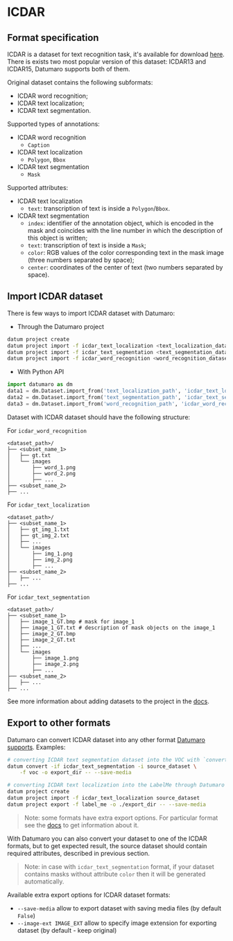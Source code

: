 # ICDAR

## Format specification
ICDAR is a dataset for text recognition task, it's available
for download [here](https://rrc.cvc.uab.es/). There is exists
two most popular version of this dataset: ICDAR13 and ICDAR15,
Datumaro supports both of them.

Original dataset contains the following subformats:
- ICDAR word recognition;
- ICDAR text localization;
- ICDAR text segmentation.

Supported types of annotations:
- ICDAR word recognition
  - `Caption`
- ICDAR text localization
  - `Polygon`, `Bbox`
- ICDAR text segmentation
  - `Mask`

Supported attributes:
- ICDAR text localization
  - `text`: transcription of text is inside a `Polygon`/`Bbox`.
- ICDAR text segmentation
  - `index`: identifier of the annotation object, which is encoded in the mask
    and coincides with the line number in which the description
    of this object is written;
  - `text`: transcription of text is inside a `Mask`;
  - `color`: RGB values of the color corresponding text in the mask image
    (three numbers separated by space);
  - `center`: coordinates of the center of text
    (two numbers separated by space).

## Import ICDAR dataset

There is few ways to import ICDAR dataset with Datumaro:
- Through the Datumaro project
``` bash
datum project create
datum project import -f icdar_text_localization <text_localization_dataset>
datum project import -f icdar_text_segmentation <text_segmentation_dataset>
datum project import -f icdar_word_recognition <word_recognition_dataset>
```
- With Python API
```python
import datumaro as dm
data1 = dm.Dataset.import_from('text_localization_path', 'icdar_text_localization')
data2 = dm.Dataset.import_from('text_segmentation_path', 'icdar_text_segmentation')
data3 = dm.Dataset.import_from('word_recognition_path', 'icdar_word_recognition')
```
Dataset with ICDAR dataset should have the following structure:

For `icdar_word_recognition`
```
<dataset_path>/
├── <subset_name_1>
│   ├── gt.txt
│   └── images
│       ├── word_1.png
│       ├── word_2.png
│       ├── ...
├── <subset_name_2>
├── ...
```
For `icdar_text_localization`
```
<dataset_path>/
├── <subset_name_1>
│   ├── gt_img_1.txt
│   ├── gt_img_2.txt
│   ├── ...
│   └── images
│       ├── img_1.png
│       ├── img_2.png
│       ├── ...
├── <subset_name_2>
│   ├── ...
├── ...
```
For `icdar_text_segmentation`
```
<dataset_path>/
├── <subset_name_1>
│   ├── image_1_GT.bmp # mask for image_1
│   ├── image_1_GT.txt # description of mask objects on the image_1
│   ├── image_2_GT.bmp
│   ├── image_2_GT.txt
│   ├── ...
│   └── images
│       ├── image_1.png
│       ├── image_2.png
│       ├── ...
├── <subset_name_2>
│   ├── ...
├── ...
```
See more information about adding datasets to the project in the
[docs](../../command-reference/context/sources.md#add-dataset).

## Export to other formats
Datumaro can convert ICDAR dataset into any other format
[Datumaro supports](../../data-formats/supported_formats). Examples:
``` bash
# converting ICDAR text segmentation dataset into the VOC with `convert` command
datum convert -if icdar_text_segmentation -i source_dataset \
    -f voc -o export_dir -- --save-media
```
``` bash
# converting ICDAR text localization into the LabelMe through Datumaro project
datum project create
datum project import -f icdar_text_localization source_dataset
datum project export -f label_me -o ./export_dir -- --save-media
```
> Note: some formats have extra export options. For particular format see the
> [docs](/docs/data-formats/supported_formats/) to get information about it.

With Datumaro you can also convert your dataset to one of the ICDAR formats,
but to get expected result, the source dataset should contain required
attributes, described in previous section.
> Note: in case with `icdar_text_segmentation` format, if your dataset contains
> masks without attribute `color` then it will be generated automatically.

Available extra export options for ICDAR dataset formats:
- `--save-media` allow to export dataset with saving media files
  (by default `False`)
- `--image-ext IMAGE_EXT` allow to specify image extension
  for exporting dataset (by default - keep original)
